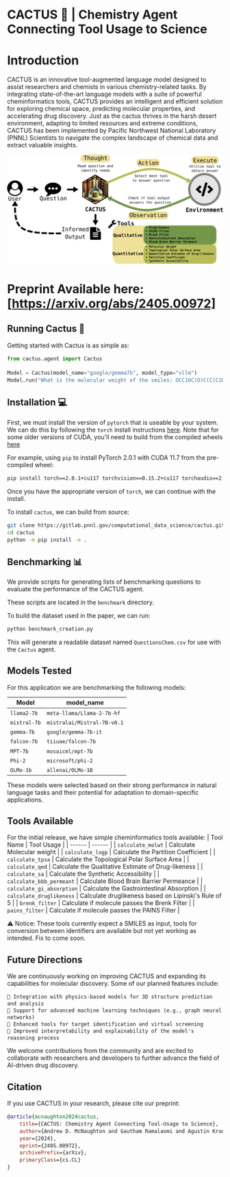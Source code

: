 # CACTUS 🌵 | Chemistry Agent Connecting Tool Usage to Science
# Introduction 

CACTUS is an innovative tool-augmented language model designed to assist researchers and chemists in various chemistry-related tasks. By integrating state-of-the-art language models with a suite of powerful cheminformatics tools, CACTUS provides an intelligent and efficient solution for exploring chemical space, predicting molecular properties, and accelerating drug discovery. Just as the cactus thrives in the harsh desert environment, adapting to limited resources and extreme conditions, CACTUS has been implemented by Pacific Northwest National Laboratory (PNNL) Scientists to navigate the complex landscape of chemical data and extract valuable insights.

<img width="1000" alt="Cactus_header" src="assets/workflow_diagram_V2_white_bkg.png"> 

# Preprint Available here: [https://arxiv.org/abs/2405.00972]

## Running Cactus 🏃

Getting started with Cactus is as simple as:

```python
from cactus.agent import Cactus

Model = Cactus(model_name="google/gemma7b", model_type="vllm")
Model.run("What is the molecular weight of the smiles: OCC1OC(O)C(C(C1O)O)O")
```

## Installation 💻

First, we must install the version of `pytorch` that is useable by your system. We can do this by following the `torch` install instructions [here](https://pytorch.org/get-started/locally/).
Note that for some older versions of CUDA, you'll need to build from the compiled wheels [here](https://pytorch.org/get-started/previous-versions/)

For example, using `pip` to install PyTorch 2.0.1 with CUDA 11.7 from the pre-compiled wheel:

```bash
pip install torch==2.0.1+cu117 torchvision==0.15.2+cu117 torchaudio==2.0.2 --index-url https://download.pytorch.org/whl/cu117
```

Once you have the appropriate version of `torch`, we can continue with the install.

To install `cactus`, we can build from source:

```bash
git clone https://gitlab.pnnl.gov/computational_data_science/cactus.git
cd cactus
python -m pip install -e .
```

## Benchmarking 📊

We provide scripts for generating lists of benchmarking questions to evaluate the performance of the CACTUS agent.

These scripts are located in the `benchmark` directory.

To build the dataset used in the paper, we can run:

```bash
python benchmark_creation.py
```

This will generate a readable dataset named `QuestionsChem.csv` for use with the `Cactus` agent.

## Models Tested

For this application we are benchmarking the following models:

| Model        | model_name                  |
|--------------|-----------------------------|
| `llama2-7b`  | `meta-llama/Llama-2-7b-hf`  |
| `mistral-7b` | `mistralai/Mistral-7B-v0.1` |
| `gemma-7b`   | `google/gemma-7b-it`        |
| `falcon-7b`  | `tiiuae/falcon-7b`          |
| `MPT-7b`     | `mosaicml/mpt-7b`           |
| `Phi-2`      | `microsoft/phi-2`           |
| `OLMo-1b`    | `allenai/OLMo-1B`           |

These models were selected based on their strong performance in natural language tasks and their potential for adaptation to domain-specific applications.

## Tools Available

For the initial release, we have simple cheminformatics tools available:
| Tool Name | Tool Usage |
| ------ | ------ |
|   `calculate_molwt`    |    Calculate Molecular weight    |
|  `calculate_logp`      |    Calculate the Partition Coefficient    |
| `calculate_tpsa` | Calculate the Topological Polar Surface Area |
| `calculate_qed` | Calculate the Qualitative Estimate of Drug-likeness |
| `calculate_sa` | Calculate the Synthetic Accessibility |
| `calculate_bbb_permeant` | Calculate Blood Brain Barrier Permeance |
| `calculate_gi_absorption` | Calculate the Gastrointestinal Absorption |
| `calculate_druglikeness` | Calculate druglikeness based on Lipinski's Rule of 5 |
| `brenk_filter` | Calculate if molecule passes the Brenk Filter |
| `pains_filter` | Calculate if molecule passes the PAINS Filter |

⚠️ Notice: These tools currently expect a SMILES as input, tools for conversion between identifiers are available but not yet working as intended. Fix to come soon.

## Future Directions

We are continuously working on improving CACTUS and expanding its capabilities for molecular discovery. Some of our planned features include:

    🧬 Integration with physics-based models for 3D structure prediction and analysis
    🔧 Support for advanced machine learning techniques (e.g., graph neural networks)
    🎯 Enhanced tools for target identification and virtual screening    
    📜 Improved interpretability and explainability of the model's reasoning process

We welcome contributions from the community and are excited to collaborate with researchers and developers to further advance the field of AI-driven drug discovery.

## Citation 

If you use CACTUS in your research, please cite our preprint: 
```bibtex
@article{mcnaughton2024cactus,
    title={CACTUS: Chemistry Agent Connecting Tool-Usage to Science},
    author={Andrew D. McNaughton and Gautham Ramalaxmi and Agustin Kruel and Carter R. Knutson and Rohith A. Varikoti and Neeraj Kumar},
    year={2024},
    eprint={2405.00972},
    archivePrefix={arXiv},
    primaryClass={cs.CL}
}
```
